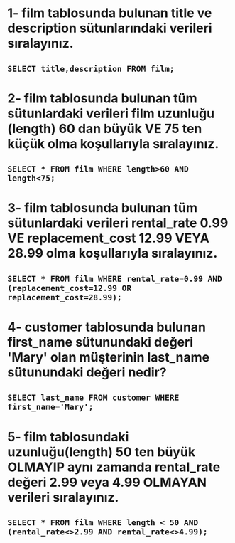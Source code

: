 # 1- film tablosunda bulunan title ve description sütunlarındaki verileri sıralayınız.
##   `SELECT title,description FROM film;`

# 2- film tablosunda bulunan tüm sütunlardaki verileri film uzunluğu (length) 60 dan büyük VE 75 ten küçük olma koşullarıyla sıralayınız.
##   `SELECT * FROM film WHERE length>60 AND length<75;`

# 3- film tablosunda bulunan tüm sütunlardaki verileri rental_rate 0.99 VE replacement_cost 12.99 VEYA 28.99 olma koşullarıyla sıralayınız.
##   `SELECT * FROM film WHERE rental_rate=0.99 AND (replacement_cost=12.99 OR replacement_cost=28.99);`

# 4- customer tablosunda bulunan first_name sütunundaki değeri 'Mary' olan müşterinin last_name sütunundaki değeri nedir?
##   `SELECT last_name FROM customer WHERE first_name='Mary';`

# 5- film tablosundaki uzunluğu(length) 50 ten büyük OLMAYIP aynı zamanda rental_rate değeri 2.99 veya 4.99 OLMAYAN verileri sıralayınız.
##   `SELECT * FROM film WHERE length < 50 AND (rental_rate<>2.99 AND rental_rate<>4.99);`



